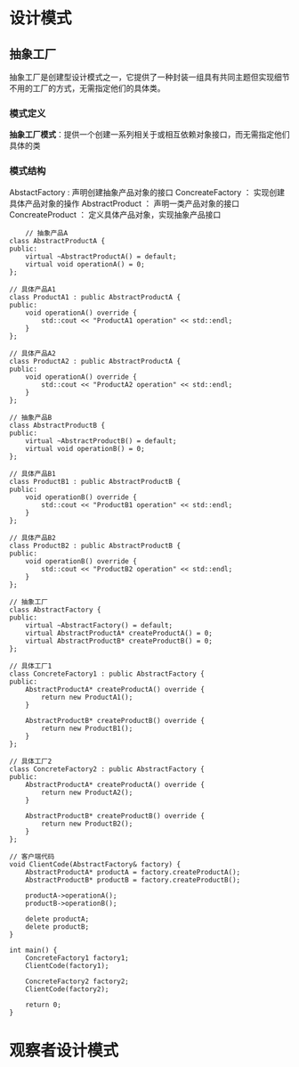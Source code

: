 # 设计模式 #
## 抽象工厂 ##
抽象工厂是创建型设计模式之一，它提供了一种封装一组具有共同主题但实现细节不用的工厂的方式，无需指定他们的具体类。
### 模式定义 ###
**抽象工厂模式**：提供一个创建一系列相关于或相互依赖对象接口，而无需指定他们具体的类
### 模式结构 ###
AbstactFactory : 声明创建抽象产品对象的接口
ConcreateFactory ： 实现创建具体产品对象的操作
AbstractProduct ： 声明一类产品对象的接口
ConcreateProduct ： 定义具体产品对象，实现抽象产品接口

		// 抽象产品A
	class AbstractProductA {
	public:
	    virtual ~AbstractProductA() = default;
	    virtual void operationA() = 0;
	};
	
	// 具体产品A1
	class ProductA1 : public AbstractProductA {
	public:
	    void operationA() override {
	        std::cout << "ProductA1 operation" << std::endl;
	    }
	};
	
	// 具体产品A2
	class ProductA2 : public AbstractProductA {
	public:
	    void operationA() override {
	        std::cout << "ProductA2 operation" << std::endl;
	    }
	};
	
	// 抽象产品B
	class AbstractProductB {
	public:
	    virtual ~AbstractProductB() = default;
	    virtual void operationB() = 0;
	};
	
	// 具体产品B1
	class ProductB1 : public AbstractProductB {
	public:
	    void operationB() override {
	        std::cout << "ProductB1 operation" << std::endl;
	    }
	};
	
	// 具体产品B2
	class ProductB2 : public AbstractProductB {
	public:
	    void operationB() override {
	        std::cout << "ProductB2 operation" << std::endl;
	    }
	};
	
	// 抽象工厂
	class AbstractFactory {
	public:
	    virtual ~AbstractFactory() = default;
	    virtual AbstractProductA* createProductA() = 0;
	    virtual AbstractProductB* createProductB() = 0;
	};
	
	// 具体工厂1
	class ConcreteFactory1 : public AbstractFactory {
	public:
	    AbstractProductA* createProductA() override {
	        return new ProductA1();
	    }
	    
	    AbstractProductB* createProductB() override {
	        return new ProductB1();
	    }
	};
	
	// 具体工厂2
	class ConcreteFactory2 : public AbstractFactory {
	public:
	    AbstractProductA* createProductA() override {
	        return new ProductA2();
	    }
	    
	    AbstractProductB* createProductB() override {
	        return new ProductB2();
	    }
	};
	
	// 客户端代码
	void ClientCode(AbstractFactory& factory) {
	    AbstractProductA* productA = factory.createProductA();
	    AbstractProductB* productB = factory.createProductB();
	    
	    productA->operationA();
	    productB->operationB();
	    
	    delete productA;
	    delete productB;
	}
	
	int main() {
	    ConcreteFactory1 factory1;
	    ClientCode(factory1);
	    
	    ConcreteFactory2 factory2;
	    ClientCode(factory2);
	    
	    return 0;
	}
# 观察者设计模式 #